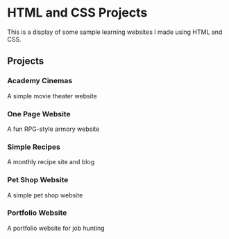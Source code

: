 # HTML and CSS Projects

This is a display of some sample learning websites I made using HTML and CSS.

## Projects

### Academy Cinemas  
A simple movie theater website  

### One Page Website  
A fun RPG-style armory website  

### Simple Recipes  
A monthly recipe site and blog  

### Pet Shop Website  
A simple pet shop website  

### Portfolio Website  
A portfolio website for job hunting  
